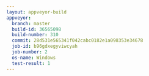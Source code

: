 ```yaml
---
layout: appveyor-build
appveyor:
  branch: master
  build-id: 36565098
  build-number: 310
  commit: 28d531e565341f042cabc0182e1a098353e34678
  job-id: b96gdxegyviwcyah
  job-number: 2
  os-name: Windows
  test-result: 1
---
```

